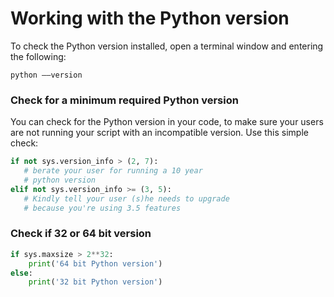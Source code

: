 # Working with the Python version

To check the Python version installed, open a terminal window and entering the following:
```
python ––version
```

### Check for a minimum required Python version
You can check for the Python version in your code, to make sure your users are not running your script with an incompatible version. Use this simple check:
```python
if not sys.version_info > (2, 7):
   # berate your user for running a 10 year
   # python version
elif not sys.version_info >= (3, 5):
   # Kindly tell your user (s)he needs to upgrade
   # because you're using 3.5 features
```


### Check if 32 or 64 bit version

```python
if sys.maxsize > 2**32:
    print('64 bit Python version')
else:
    print('32 bit Python version')
```
